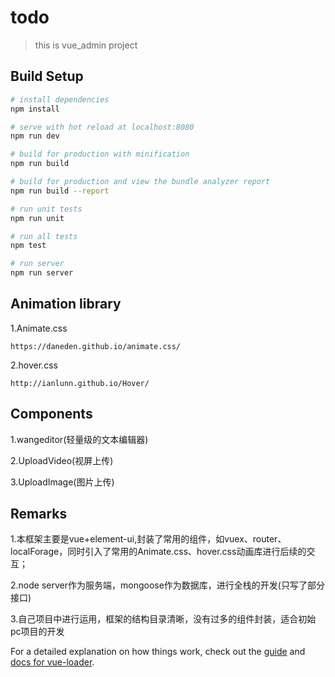 # todo

> this is vue_admin project

## Build Setup

``` bash
# install dependencies
npm install

# serve with hot reload at localhost:8080
npm run dev

# build for production with minification
npm run build

# build for production and view the bundle analyzer report
npm run build --report

# run unit tests
npm run unit

# run all tests
npm test

# run server
npm run server
```

## Animation library

1.Animate.css

    https://daneden.github.io/animate.css/

2.hover.css

    http://ianlunn.github.io/Hover/


## Components

1.wangeditor(轻量级的文本编辑器)

2.UploadVideo(视屏上传)   

3.UploadImage(图片上传)


## Remarks

1.本框架主要是vue+element-ui,封装了常用的组件，如vuex、router、localForage，同时引入了常用的Animate.css、hover.css动画库进行后续的交互；

2.node server作为服务端，mongoose作为数据库，进行全栈的开发(只写了部分接口)

3.自己项目中进行运用，框架的结构目录清晰，没有过多的组件封装，适合初始pc项目的开发

For a detailed explanation on how things work, check out the [guide](http://vuejs-templates.github.io/webpack/) and [docs for vue-loader](http://vuejs.github.io/vue-loader).
